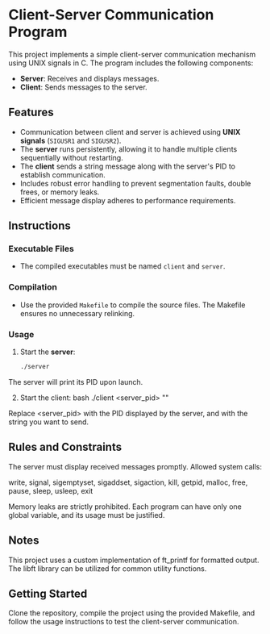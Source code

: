 # Client-Server Communication Program

This project implements a simple client-server communication mechanism using UNIX signals in C. 
The program includes the following components:

- **Server**: Receives and displays messages.
- **Client**: Sends messages to the server.

## Features

- Communication between client and server is achieved using **UNIX signals** (`SIGUSR1` and `SIGUSR2`).
- The **server** runs persistently, allowing it to handle multiple clients sequentially without restarting.
- The **client** sends a string message along with the server's PID to establish communication.
- Includes robust error handling to prevent segmentation faults, double frees, or memory leaks.
- Efficient message display adheres to performance requirements.

## Instructions

### Executable Files
- The compiled executables must be named `client` and `server`.

### Compilation
- Use the provided `Makefile` to compile the source files. The Makefile ensures no unnecessary relinking.

### Usage
1. Start the **server**:
   ```bash
   ./server
The server will print its PID upon launch.

2. Start the client:
bash
./client <server_pid> "<message>"

Replace <server_pid> with the PID displayed by the server, and <message> with the string you want to send.

## Rules and Constraints
The server must display received messages promptly.
Allowed system calls:

write, signal, sigemptyset, sigaddset, sigaction, kill, 
getpid, malloc, free, pause, sleep, usleep, exit

Memory leaks are strictly prohibited.
Each program can have only one global variable, and its usage must be justified.

## Notes
This project uses a custom implementation of ft_printf for formatted output.
The libft library can be utilized for common utility functions.

## Getting Started
Clone the repository, compile the project using the provided Makefile, and follow the usage instructions to test the client-server communication.

